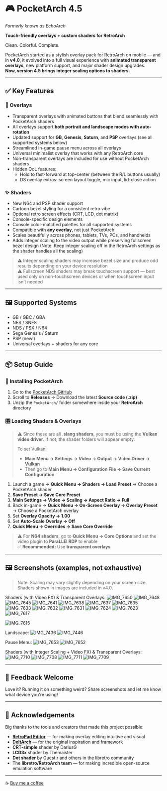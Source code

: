 # 🎮 PocketArch 4.5

*Formerly known as EchoArch*

**Touch-friendly overlays + custom shaders for RetroArch**

Clean. Colorful. Complete.

PocketArch started as a stylish overlay pack for RetroArch on mobile — and in **v4.0**, it evolved into a full visual experience with **animated transparent overlays**, new platform support, and major shader design upgrades.  
**Now, version 4.5 brings integer scaling options to shaders.**


---

## ✅ Key Features

### 🎨 Overlays

- Transparent overlays with animated buttons that blend seamlessly with PocketArch shaders  
- All overlays support **both portrait and landscape modes with auto-rotation**  
- Updated support for **GB**, **Genesis**, **Saturn**, and **PSP** overlays (see all supported systems below)  
- Streamlined in-game pause menu across all overlays  
- Universal minimalist overlay that works with any RetroArch core  
- Non-transparent overlays are included for use without PocketArch shaders  
- Hidden QoL features:  
  - Hold to fast-forward at top-center (between the R/L buttons usually)  
  - DS overlay extras: screen layout toggle, mic input, lid-close action  

### ✨ Shaders

- New N64 and PSP shader support  
- Cartoon bezel styling for a consistent retro vibe  
- Optional retro screen effects (CRT, LCD, dot matrix)  
- Console-specific design elements  
- Console color-matched palettes for all supported systems  
- Compatible with **any overlay**, not just PocketArch  
- Scales beautifully across phones, tablets, TVs, PCs, and handhelds
- Adds integer scaling to the video output while preserving fullscreen bezel design (Note: Keep integer scaling off in the RetroArch settings as the shader handles all the scaling)

> ⚠️ Integer scaling shaders may increase bezel size and produce odd results depending on your device resolution  
> ⚠️ Fullscreen NDS shaders may break touchscreen support — best used only on non-touchscreen devices or when touchscreen input isn’t needed

---

## 🖼️ Supported Systems

- GB / GBC / GBA  
- NES / SNES  
- NDS / PSX / N64  
- Sega Genesis / Saturn  
- PSP (new!)  
- Universal overlays + shaders for any core  

---

## 📦 Setup Guide

### 🔽 Installing PocketArch

1. Go to the [PocketArch GitHub](https://github.com/PocketArch)  
2. Scroll to **Releases** → Download the latest **Source code (.zip)**  
3. Unzip the `PocketArch/` folder somewhere inside your **RetroArch** directory  

### 🎛 Loading Shaders & Overlays

> ⚠️ Since these are all **.slang shaders**, you must be using the **Vulkan video driver**. If not, the shader folders will appear empty.
>
> To set Vulkan:  
> - **Main Menu → Settings → Video → Output → Video Driver → Vulkan**  
> - Then go to **Main Menu → Configuration File → Save Current Configuration**

1. Launch a game → **Quick Menu → Shaders → Load Preset** → Choose a PocketArch shader  
2. **Save Preset → Save Core Preset**  
3. **Main Settings → Video → Scaling → Aspect Ratio → Full**  
4. Back in-game → **Quick Menu → On-Screen Overlay → Overlay Preset** → Choose a PocketArch overlay  
5. Set **Overlay Opacity → 1.00**  
6. Set **Auto-Scale Overlay → Off**  
7. **Quick Menu → Overrides → Save Core Override**

> ⚠️ For **N64 shaders**, go to **Quick Menu → Core Options** and set the video plugin to **ParaLLEl RDP** to enable  
> ✅ **Recommended:** Use **transparent overlays**  

---

## 🖼️ Screenshots (examples, not exhaustive)
> Note: Scaling may vary slightly depending on your screen size. Shaders shown in images are included in v4.0.

Shaders (with Video FX) & Transparent Overlays:
![IMG_7650](https://github.com/user-attachments/assets/345a96a1-6706-4e1a-804b-10c33b6c4bc0)
![IMG_7648](https://github.com/user-attachments/assets/bcc791fa-7bbe-4c04-9427-480d1da23e5d)
![IMG_7645](https://github.com/user-attachments/assets/da6240e2-8e54-40fd-b3a7-99290c903d13)
![IMG_7641](https://github.com/user-attachments/assets/96564d07-0567-4d03-86c9-6f967e12f7fa)
![IMG_7638](https://github.com/user-attachments/assets/e5ffecfa-37a2-490f-a454-92371346612c)
![IMG_7637](https://github.com/user-attachments/assets/8eb0a27d-6482-4716-b12d-ea62520d4ea7)
![IMG_7635](https://github.com/user-attachments/assets/3a5bfedc-29e5-432b-aa12-4649b37a8d13)
![IMG_7633](https://github.com/user-attachments/assets/86f14bc1-860d-4636-b0b7-364c137273fe)
![IMG_7632](https://github.com/user-attachments/assets/389e1581-baef-4c9a-ba36-2f3da4a4bf95)
![IMG_7631](https://github.com/user-attachments/assets/f20bcd4c-ae50-459b-99b0-15f4db17bba2)
![IMG_7624](https://github.com/user-attachments/assets/59d1c945-8db3-4a65-89ec-88b9606bde70)
![IMG_7623](https://github.com/user-attachments/assets/9c6b4605-bbd8-4ef5-9317-05a151e0c5b3)
![IMG_7617](https://github.com/user-attachments/assets/46cef1f1-27b1-4d29-adab-b9f930b2f8e4)

![IMG_7615](https://github.com/user-attachments/assets/fb3cdd7c-185e-4598-b56b-036895e4bb77)

Landscape:
![IMG_7436](https://github.com/user-attachments/assets/44bee161-480a-4292-a66f-fa8567456bb8)
![IMG_7446](https://github.com/user-attachments/assets/e51c840e-d91d-4d52-9aca-b9bb12ed30c2)

Pause Menu:
![IMG_7653](https://github.com/user-attachments/assets/2101ee1e-577e-49c4-862e-e18f63a9e35d)
![IMG_7652](https://github.com/user-attachments/assets/d88821f4-b261-43da-98e8-61f0ccccca7d)

Shaders (with Integer Scaling + Video FX) & Transparent Overlays:
![IMG_7710](https://github.com/user-attachments/assets/3dc779df-2ede-4a21-9f24-9e54281c0249)
![IMG_7708](https://github.com/user-attachments/assets/abc5127c-830b-44df-aef1-511b7f7ec5b1)
![IMG_7711](https://github.com/user-attachments/assets/ace15d22-bc54-4e11-8e3b-bb8ade31dc01)
![IMG_7709](https://github.com/user-attachments/assets/52f18a39-2ed8-42fc-b25b-ece296d2081a)

---

## 💬 Feedback Welcome

Love it? Running it on something weird? Share screenshots and let me know what device you're using!

---

## 🙏 Acknowledgements

Big thanks to the tools and creators that made this project possible:

- **[RetroPad Editor](https://valent-in.github.io/retropad-editor/)** — for making overlay editing intuitive and visual
- **[DeltArch](https://github.com/volkanturkut/DeltArch)** — for the original inspiration and framework
- **CRT-simple** shader by DariusG
- **LCD3x** shader by Themaister
- **Dot shader** by Guest.r and others in the libretro community
- The **libretro/RetroArch team** — for making incredible open-source emulation software

---

️☕ [Buy me a coffee](https://coff.ee/stunrelay)

